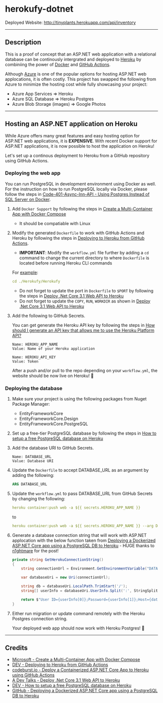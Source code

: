 # herokufy-dotnet

Deployed Website: <http://tinyplants.herokuapp.com/api/inventory>

---

## Description

This is a proof of concept that an ASP.NET web application with a relational database can be continously intergrated and  deployed to [Heroku](https://www.heroku.com) by combiniing the power of [Docker](https://www.docker.com) and [GitHub Actions](https://github.com/features/actions).

Although [Azure](https://azure.microsoft.com/en-us) is one of the popular options for hosting ASP.NET web applocations, it is often costly. This project has swapped the following from Azure to minimize the hosting cost while fully showcasing your project:

* Azure App Services => Heroku
* Azure SQL Database => Heroku Postgres
* Azure Blob Storage (images) => Google Photos

---

## Hosting an ASP.NET application on Heroku

While Azure offers many great features and easy hosting option for ASP.NET web applications, it is **EXPENSIVE**. With recent Docker support for ASP.NET applications, it is now possible to host the application on Heroku!

Let's set up a continous deployment to Heroku from a GitHub repository using GitHub Actions.

### Deploying the web app

You can run PostgreSQL in development environment using Docker as well. For the instruction on how to run PostgreSQL locally via Docker, please follow the steps in [Code-401-Async-Inn-API - Using Postgres Instead of SQL Server on Docker](https://github.com/jeremymaya/Code-401-Async-Inn-API).

1. Add `Docker Support` by following the steps in [Create a Multi-Container App with Docker Compose](https://docs.microsoft.com/en-us/visualstudio/mac/docker-multi-container?view=vsmac-2019)
    * It should be compatiable with Linux
2. Modify the generated `Dockerfile` to work with GitHub Actions and Heroku by following the steps in [Deploying to Heroku from GitHub Actions](https://dev.to/heroku/deploying-to-heroku-from-github-actions-29ej).
    * **IMPORTANT**: Modify the `workflow.yml` file further by adding  a `cd` command to change the current directory to where `Dockerfile` is located before running Heroku CLI commands

    For [example](https://github.com/jeremymaya/this-is-it/blob/main/.github/workflows/workflow.yml):

    ```yaml
    cd ./Herokufy/Herokufy
    ```

    * Do not forget to update the port in `Dockerfile` to `$PORT` by following the steps in [Deploy .Net Core 3.1 Web API to Heroku](https://adevtalks.com/programming/deployment/deploy-net-core-3-1-web-api-to-heroku/)
    * Do not forget to update the `COPY`, `RUN`, `WORKDIR` as shown in [Deploy .Net Core 3.1 Web API to Heroku](https://adevtalks.com/programming/deployment/deploy-net-core-3-1-web-api-to-heroku/)
3. Add the following to GitHub Secrets.

    You can get generate the Heroku API key by following the steps in [How should I generate an API key that allows me to use the Heroku Platform API?](https://help.heroku.com/PBGP6IDE/how-should-i-generate-an-api-key-that-allows-me-to-use-the-heroku-platform-api)

    ```text
    Name: HEROKU_APP_NAME
    Value: Name of your Heroku application

    Name: HEROKU_API_KEY
    Value: Token
    ```

    After a push and/or pull to the repo depending on your `workflow.yml`, the website should be now live on Heroku! 🎉

### Deploying the database

1. Make sure your project is using the following packages from Nuget Package Manager:
    * EntityFrameworkCore
    * EntityFrameworkCore.Design
    * EntityFrameworkCore.PostgreSQL

2. Set up a free-tier PostgreSQL database by following the steps in [How to setup a free PostgreSQL database on Heroku](https://dev.to/prisma/how-to-setup-a-free-postgresql-database-on-heroku-1dc1)
3. Add the database URI to GitHub Secrets.

    ```text
    Name: DATABASE_URL
    Value: Database URI
    ```

4. Update the `Dockerfile` to accept DATABASE_URL as an argument by adding the following:

    ```dockerfile
    ARG DATABASE_URL
    ```

5. Update the `workflow.yml` to pass DATABASE_URL from GitHub Secrets by changing the following:

    ```yaml
    heroku container:push web -a ${{ secrets.HEROKU_APP_NAME }}
    ```

    to

    ```yaml
    heroku container:push web -a ${{ secrets.HEROKU_APP_NAME }} --arg DATABASE_URL=${{ secrets.DATABASE_URL }}
    ```

6. Generate a database connection string that will work with ASP.NET applocation with the below function taken from [Deploying a Dockerized ASP.NET Core app using a PostgreSQL DB to Heroku](https://n1ghtmare.github.io/2020-09-28/deploying-a-dockerized-aspnet-core-app-using-a-postgresql-db-to-heroku/) - HUGE thanks to [n1ghtmare](https://github.com/n1ghtmare) for the post!

    ```c#
    private string GetHerokuConnectionString()
    {
        string connectionUrl = Environment.GetEnvironmentVariable("DATABASE_URL");

        var databaseUri = new Uri(connectionUrl);

        string db = databaseUri.LocalPath.TrimStart('/');
        string[] userInfo = databaseUri.UserInfo.Split(':', StringSplitOptions.RemoveEmptyEntries);

        return $"User ID={userInfo[0]};Password={userInfo[1]};Host={databaseUri.Host};Port={databaseUri.Port};Database={db};Pooling=true;SSL Mode=Require;Trust Server Certificate=True;";
    }
    ```

7. Either run migration or update command  remotely with the Heroku Postgres connection string.

    Your deployed web app should now work with Heroku Postgres!  🎉

---

## Credits

* [Microsoft - Create a Multi-Container App with Docker Compose](https://docs.microsoft.com/en-us/visualstudio/mac/docker-multi-container?view=vsmac-2019)
* [DEV - Deploying to Heroku from GitHub Actions](https://dev.to/heroku/deploying-to-heroku-from-github-actions-29ej)
* [codeburst.io - Deploy a Containerized ASP.NET Core App to Heroku using GitHub Actions](https://codeburst.io/deploy-a-containerized-asp-net-core-app-to-heroku-using-github-actions-9e54c72db943)
* [A Dev Talks - Deploy .Net Core 3.1 Web API to Heroku](https://adevtalks.com/programming/deployment/deploy-net-core-3-1-web-api-to-heroku/)
* [DEV - How to setup a free PostgreSQL database on Heroku](https://dev.to/prisma/how-to-setup-a-free-postgresql-database-on-heroku-1dc1)
* [GitHub - Deploying a Dockerized ASP.NET Core app using a PostgreSQL DB to Heroku](https://n1ghtmare.github.io/2020-09-28/deploying-a-dockerized-aspnet-core-app-using-a-postgresql-db-to-heroku/)
